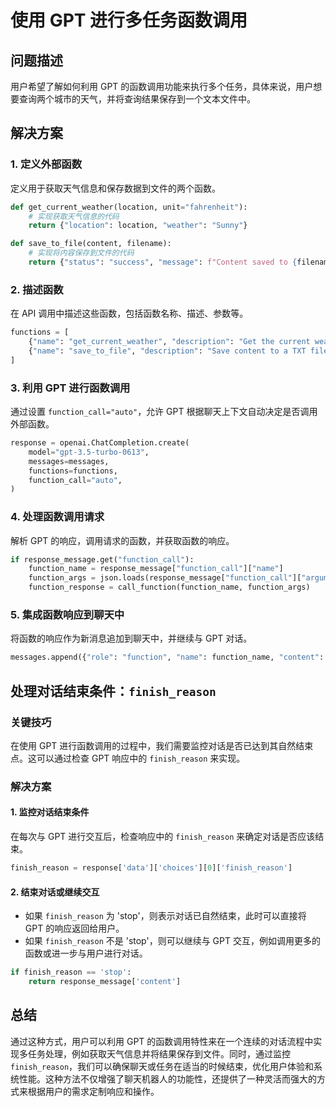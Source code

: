
# 使用 GPT 进行多任务函数调用

## 问题描述

用户希望了解如何利用 GPT 的函数调用功能来执行多个任务，具体来说，用户想要查询两个城市的天气，并将查询结果保存到一个文本文件中。

## 解决方案

### 1. 定义外部函数

定义用于获取天气信息和保存数据到文件的两个函数。

```python
def get_current_weather(location, unit="fahrenheit"):
    # 实现获取天气信息的代码
    return {"location": location, "weather": "Sunny"}

def save_to_file(content, filename):
    # 实现将内容保存到文件的代码
    return {"status": "success", "message": f"Content saved to {filename}"}
```

### 2. 描述函数

在 API 调用中描述这些函数，包括函数名称、描述、参数等。

```python
functions = [
    {"name": "get_current_weather", "description": "Get the current weather in a given location", "parameters": {...}},
    {"name": "save_to_file", "description": "Save content to a TXT file", "parameters": {...}}
]
```

### 3. 利用 GPT 进行函数调用

通过设置 `function_call="auto"`，允许 GPT 根据聊天上下文自动决定是否调用外部函数。

```python
response = openai.ChatCompletion.create(
    model="gpt-3.5-turbo-0613",
    messages=messages,
    functions=functions,
    function_call="auto",
)
```

### 4. 处理函数调用请求

解析 GPT 的响应，调用请求的函数，并获取函数的响应。

```python
if response_message.get("function_call"):
    function_name = response_message["function_call"]["name"]
    function_args = json.loads(response_message["function_call"]["arguments"])
    function_response = call_function(function_name, function_args)
```

### 5. 集成函数响应到聊天中

将函数的响应作为新消息追加到聊天中，并继续与 GPT 对话。

```python
messages.append({"role": "function", "name": function_name, "content": json.dumps(function_response)})
```

## 处理对话结束条件：`finish_reason`

### 关键技巧

在使用 GPT 进行函数调用的过程中，我们需要监控对话是否已达到其自然结束点。这可以通过检查 GPT 响应中的 `finish_reason` 来实现。

### 解决方案

#### 1. 监控对话结束条件

在每次与 GPT 进行交互后，检查响应中的 `finish_reason` 来确定对话是否应该结束。

```python
finish_reason = response['data']['choices'][0]['finish_reason']
```

#### 2. 结束对话或继续交互

- 如果 `finish_reason` 为 'stop'，则表示对话已自然结束，此时可以直接将 GPT 的响应返回给用户。
- 如果 `finish_reason` 不是 'stop'，则可以继续与 GPT 交互，例如调用更多的函数或进一步与用户进行对话。

```python
if finish_reason == 'stop':
    return response_message['content']
```

## 总结

通过这种方式，用户可以利用 GPT 的函数调用特性来在一个连续的对话流程中实现多任务处理，例如获取天气信息并将结果保存到文件。同时，通过监控 `finish_reason`，我们可以确保聊天或任务在适当的时候结束，优化用户体验和系统性能。这种方法不仅增强了聊天机器人的功能性，还提供了一种灵活而强大的方式来根据用户的需求定制响应和操作。
